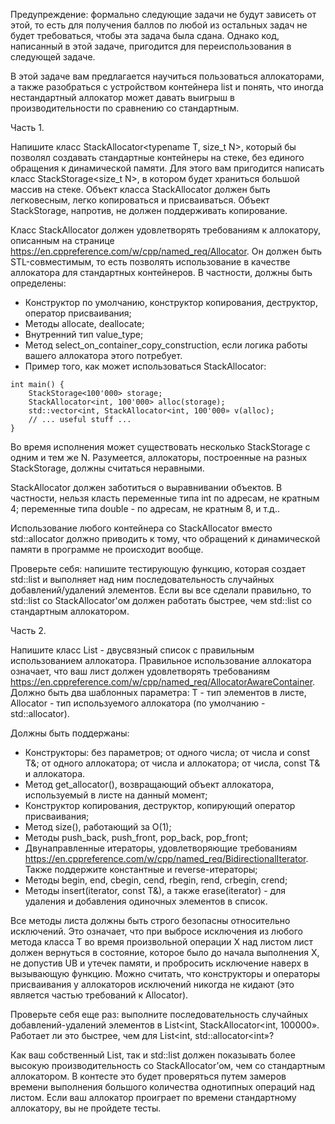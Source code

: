 Предупреждение: формально следующие задачи не будут зависеть от этой, то есть для получения баллов по любой из остальных задач не будет требоваться, чтобы эта задача была сдана. Однако код, написанный в этой задаче, пригодится для переиспользования в следующей задаче.

В этой задаче вам предлагается научиться пользоваться аллокаторами, а также разобраться с устройством контейнера list и понять, что иногда нестандартный аллокатор может давать выигрыш в производительности по сравнению со стандартным.

Часть 1.

Напишите класс StackAllocator<typename T, size_t N>, который бы позволял создавать стандартные контейнеры на стеке, без единого обращения к динамической памяти. Для этого вам пригодится написать класс StackStorage<size_t N>, в котором будет храниться большой массив на стеке. Объект класса StackAllocator должен быть легковесным, легко копироваться и присваиваться. Объект StackStorage, напротив, не должен поддерживать копирование.

Класс StackAllocator должен удовлетворять требованиям к аллокатору, описанным на странице https://en.cppreference.com/w/cpp/named_req/Allocator. Он должен быть STL-совместимым, то есть позволять использование в качестве аллокатора для стандартных контейнеров. В частности, должны быть определены:

* Конструктор по умолчанию, конструктор копирования, деструктор, оператор присваивания;
* Методы allocate, deallocate;
* Внутренний тип value_type;
* Метод select_on_container_copy_construction, если логика работы вашего аллокатора этого потребует.
* Пример того, как может использоваться StackAllocator:

~~~
int main() {
    StackStorage<100'000> storage;
    StackAllocator<int, 100'000> alloc(storage);
    std::vector<int, StackAllocator<int, 100'000» v(alloc);
    // ... useful stuff ...
} 
~~~

Во время исполнения может существовать несколько StackStorage с одним и тем же N. Разумеется, аллокаторы, построенные на разных StackStorage, должны считаться неравными.

StackAllocator должен заботиться о выравнивании объектов. В частности, нельзя класть переменные типа int по адресам, не кратным 4; переменные типа double - по адресам, не кратным 8, и т.д..

Использование любого контейнера со StackAllocator вместо std::allocator должно приводить к тому, что обращений к динамической памяти в программе не происходит вообще.

Проверьте себя: напишите тестирующую функцию, которая создает std::list и выполняет над ним последовательность случайных добавлений/удалений элементов. Если вы все сделали правильно, то std::list со StackAllocator'ом должен работать быстрее, чем std::list со стандартным аллокатором.

Часть 2.

Напишите класс List - двусвязный список с правильным использованием аллокатора. Правильное использование аллокатора означает, что ваш лист должен удовлетворять требованиям https://en.cppreference.com/w/cpp/named_req/AllocatorAwareContainer. Должно быть два шаблонных параметра: T - тип элементов в листе, Allocator - тип используемого аллокатора (по умолчанию - std::allocator<T>).

Должны быть поддержаны:

* Конструкторы: без параметров; от одного числа; от числа и const T&; от одного аллокатора; от числа и аллокатора; от числа, const T& и аллокатора.
* Метод get_allocator(), возвращающий объект аллокатора, используемый в листе на данный момент;
* Конструктор копирования, деструктор, копирующий оператор присваивания;
* Метод size(), работающий за O(1);
* Методы push_back, push_front, pop_back, pop_front;
* Двунаправленные итераторы, удовлетворяющие требованиям https://en.cppreference.com/w/cpp/named_req/BidirectionalIterator. Также поддержите константные и reverse-итераторы;
* Методы begin, end, cbegin, cend, rbegin, rend, crbegin, crend;
* Методы insert(iterator, const T&), а также erase(iterator) - для удаления и добавления одиночных элементов в список.

Все методы листа должны быть строго безопасны относительно исключений. Это означает, что при выбросе исключения из любого метода класса T во время произвольной операции X над листом лист должен вернуться в состояние, которое было до начала выполнения X, не допустив UB и утечек памяти, и пробросить исключение наверх в вызывающую функцию. Можно считать, что конструкторы и операторы присваивания у аллокаторов исключений никогда не кидают (это является частью требований к Allocator).

Проверьте себя еще раз: выполните последовательность случайных добавлений-удалений элементов в List<int, StackAllocator<int, 100000». Работает ли это быстрее, чем для List<int, std::allocator<int»?

Как ваш собственный List, так и std::list должен показывать более высокую производительность со StackAllocator’ом, чем со стандартным аллокатором. В контесте это будет проверяться путем замеров времени выполнения большого количества однотипных операций над листом. Если ваш аллокатор проиграет по времени стандартному аллокатору, вы не пройдете тесты.